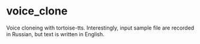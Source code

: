 # voice_clone
Voice cloneing with tortoise-tts. 
Interestingly, input sample file are recorded in Russian, but text is written in English.

